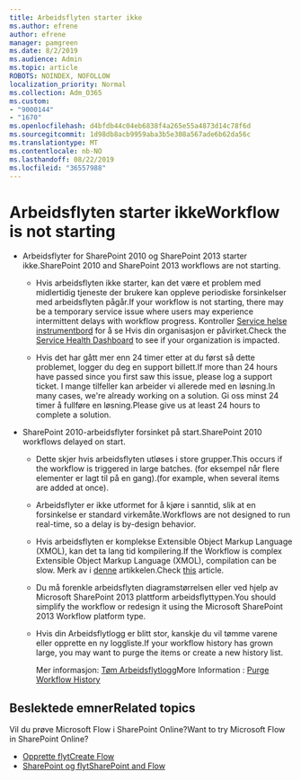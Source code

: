 ```yaml
---
title: Arbeidsflyten starter ikke
ms.author: efrene
author: efrene
manager: pamgreen
ms.date: 8/2/2019
ms.audience: Admin
ms.topic: article
ROBOTS: NOINDEX, NOFOLLOW
localization_priority: Normal
ms.collection: Adm_O365
ms.custom:
- "9000144"
- "1670"
ms.openlocfilehash: d4bfdb44c04eb6838f4a265e55a4873d14c78f6d
ms.sourcegitcommit: 1d98db8acb9959aba3b5e308a567ade6b62da56c
ms.translationtype: MT
ms.contentlocale: nb-NO
ms.lasthandoff: 08/22/2019
ms.locfileid: "36557988"
---
```

# <a name="workflow-is-not-starting"></a><span data-ttu-id="90610-102">Arbeidsflyten starter ikke</span><span class="sxs-lookup"><span data-stu-id="90610-102">Workflow is not starting</span></span>

- <span data-ttu-id="90610-103">Arbeidsflyter for SharePoint 2010 og SharePoint 2013 starter ikke.</span><span class="sxs-lookup"><span data-stu-id="90610-103">SharePoint 2010 and SharePoint 2013 workflows are not starting.</span></span>

    - <span data-ttu-id="90610-104">Hvis arbeidsflyten ikke starter, kan det være et problem med midlertidig tjeneste der brukere kan oppleve periodiske forsinkelser med arbeidsflyten pågår.</span><span class="sxs-lookup"><span data-stu-id="90610-104">If your workflow is not starting, there may be a temporary service issue where users may experience intermittent delays with workflow progress.</span></span> <span data-ttu-id="90610-105">Kontroller [Service helse instrumentbord](https:/admin.microsoft.com/AdminPortal/Home#/servicehealth) for å se Hvis din organisasjon er påvirket.</span><span class="sxs-lookup"><span data-stu-id="90610-105">Check the [Service Health Dashboard](https:/admin.microsoft.com/AdminPortal/Home#/servicehealth) to see if your organization is impacted.</span></span>

    - <span data-ttu-id="90610-106">Hvis det har gått mer enn 24 timer etter at du først så dette problemet, logger du deg en support billett.</span><span class="sxs-lookup"><span data-stu-id="90610-106">If more than 24 hours have passed since you first saw this issue, please log a support ticket.</span></span> <span data-ttu-id="90610-107">I mange tilfeller kan arbeider vi allerede med en løsning.</span><span class="sxs-lookup"><span data-stu-id="90610-107">In many cases, we're already working on a solution.</span></span> <span data-ttu-id="90610-108">Gi oss minst 24 timer å fullføre en løsning.</span><span class="sxs-lookup"><span data-stu-id="90610-108">Please give us at least 24 hours to complete a solution.</span></span>

- <span data-ttu-id="90610-109">SharePoint 2010-arbeidsflyter forsinket på start.</span><span class="sxs-lookup"><span data-stu-id="90610-109">SharePoint 2010 workflows delayed on start.</span></span>

    - <span data-ttu-id="90610-110">Dette skjer hvis arbeidsflyten utløses i store grupper.</span><span class="sxs-lookup"><span data-stu-id="90610-110">This occurs if the workflow is triggered in large batches.</span></span> <span data-ttu-id="90610-111">(for eksempel når flere elementer er lagt til på en gang).</span><span class="sxs-lookup"><span data-stu-id="90610-111">(for example, when several items are added at once).</span></span>

    - <span data-ttu-id="90610-112">Arbeidsflyter er ikke utformet for å kjøre i sanntid, slik at en forsinkelse er standard virkemåte.</span><span class="sxs-lookup"><span data-stu-id="90610-112">Workflows are not designed to run real-time, so a delay is by-design behavior.</span></span>

   -  <span data-ttu-id="90610-113">Hvis arbeidsflyten er komplekse Extensible Object Markup Language (XMOL), kan det ta lang tid kompilering.</span><span class="sxs-lookup"><span data-stu-id="90610-113">If the Workflow is complex Extensible Object Markup Language (XMOL), compilation can be slow.</span></span> <span data-ttu-id="90610-114">Merk av i [denne](https://support.microsoft.com/en-us/kb/3043697) artikkelen.</span><span class="sxs-lookup"><span data-stu-id="90610-114">Check [this](https://support.microsoft.com/en-us/kb/3043697) article.</span></span>

    - <span data-ttu-id="90610-115">Du må forenkle arbeidsflyten diagramstørrelsen eller ved hjelp av Microsoft SharePoint 2013 plattform arbeidsflyttypen.</span><span class="sxs-lookup"><span data-stu-id="90610-115">You should simplify the workflow or redesign it using the Microsoft SharePoint 2013 Workflow platform type.</span></span>

    - <span data-ttu-id="90610-116">Hvis din Arbeidsflytlogg er blitt stor, kanskje du vil tømme varene eller opprette en ny loggliste.</span><span class="sxs-lookup"><span data-stu-id="90610-116">If your workflow history has grown large, you may want to purge the items or create a new history list.</span></span>

        <span data-ttu-id="90610-117">Mer informasjon: [Tøm Arbeidsflytlogg](https://blogs.technet.microsoft.com/marj/2015/08/07/sharepoint-2010-workflows-best-practice-purge-workflow-history-list-items/)</span><span class="sxs-lookup"><span data-stu-id="90610-117">More Information : [Purge Workflow History](https://blogs.technet.microsoft.com/marj/2015/08/07/sharepoint-2010-workflows-best-practice-purge-workflow-history-list-items/)</span></span>


## <a name="related-topics"></a><span data-ttu-id="90610-118">Beslektede emner</span><span class="sxs-lookup"><span data-stu-id="90610-118">Related topics</span></span>
<span data-ttu-id="90610-119">Vil du prøve Microsoft Flow i SharePoint Online?</span><span class="sxs-lookup"><span data-stu-id="90610-119">Want to try Microsoft Flow in SharePoint Online?</span></span>
- [<span data-ttu-id="90610-120">Opprette flyt</span><span class="sxs-lookup"><span data-stu-id="90610-120">Create Flow</span></span>](https://support.office.com/article/Create-a-flow-for-a-list-or-library-in-SharePoint-Online-or-OneDrive-for-Business-a9c3e03b-0654-46af-a254-20252e580d01) 
- [<span data-ttu-id="90610-121">SharePoint og flyt</span><span class="sxs-lookup"><span data-stu-id="90610-121">SharePoint and Flow</span></span>](https://flow.microsoft.com/blog/sharepoint-and-flow/) 


